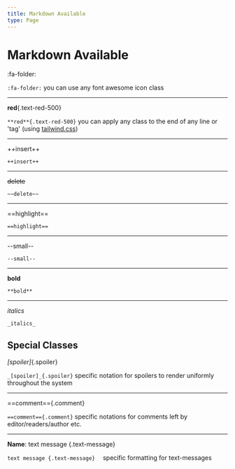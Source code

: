 ```yaml
---
title: Markdown Available
type: Page
---
```

# Markdown Available

:fa-folder:

`:fa-folder:` you can use any font awesome icon class  
****
**red**{.text-red-500}

`**red**{.text-red-500}`  you can apply any class to the end of any line or 'tag' (using [tailwind.css](https://tailwindcss.com/))
****
++insert++

`++insert++`  
****
~~delete~~

`~~delete~~`  
****
==highlight==

`==highlight==`
****
--small--

`--small--`  
****
**bold**

`**bold**`
****
_italics_

`_italics_`  

## Special Classes

_[spoiler]_{.spoiler}

`_[spoiler]_{.spoiler}` specific notation for spoilers to render uniformly throughout the system  
****
==comment=={.comment}

`==comment=={.comment}` specific notations for comments left by editor/readers/author etc.  
****
**Name**: text message {.text-message}  

`text message {.text-message}  ` specific formatting for text-messages
